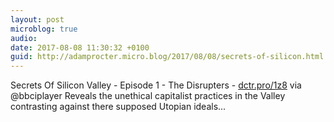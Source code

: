 ```yaml
---
layout: post
microblog: true
audio: 
date: 2017-08-08 11:30:32 +0100
guid: http://adamprocter.micro.blog/2017/08/08/secrets-of-silicon.html
---
```

Secrets Of Silicon Valley - Episode 1 - The Disrupters - [dctr.pro/1z8](http://dctr.pro/1z8) via @bbciplayer 
Reveals the unethical capitalist practices in the Valley contrasting against there supposed Utopian ideals...
